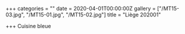 +++
categories = ""
date = 2020-04-01T00:00:00Z
gallery = ["/MT15-03.jpg", "/MT15-01.jpg", "/MT15-02.jpg"]
title = "Liège 202001"

+++
Cuisine bleue